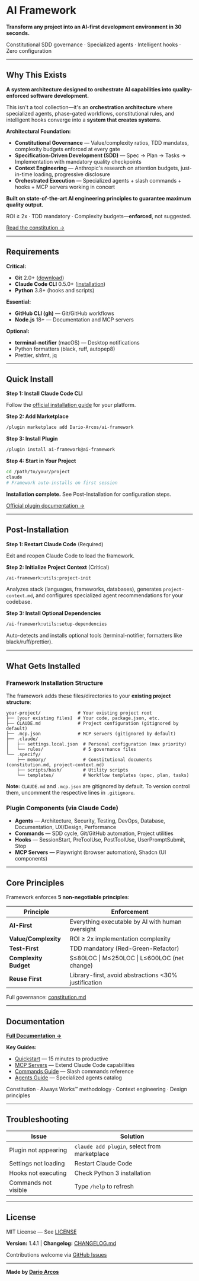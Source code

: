 # AI Framework

**Transform any project into an AI-first development environment in 30 seconds.**

Constitutional SDD governance · Specialized agents · Intelligent hooks · Zero configuration

---

## Why This Exists

**A system architecture designed to orchestrate AI capabilities into quality-enforced software development.**

This isn't a tool collection—it's an **orchestration architecture** where specialized agents, phase-gated workflows, constitutional rules, and intelligent hooks converge into a **system that creates systems**.

**Architectural Foundation:**

- **Constitutional Governance** — Value/complexity ratios, TDD mandates, complexity budgets enforced at every gate
- **Specification-Driven Development (SDD)** — Spec → Plan → Tasks → Implementation with mandatory quality checkpoints
- **Context Engineering** — Anthropic's research on attention budgets, just-in-time loading, progressive disclosure
- **Orchestrated Execution** — Specialized agents + slash commands + hooks + MCP servers working in concert

**Built on state-of-the-art AI engineering principles to guarantee maximum quality output.**

ROI ≥ 2x · TDD mandatory · Complexity budgets—**enforced**, not suggested.

[Read the constitution →](https://github.com/Dario-Arcos/ai-framework/blob/main/template/.specify/memory/constitution.md)

---

## Requirements

**Critical:**

- **Git** 2.0+ ([download](https://git-scm.com/downloads))
- **Claude Code CLI** 0.5.0+ ([installation](https://docs.claude.com/en/docs/claude-code/installation))
- **Python** 3.8+ (hooks and scripts)

**Essential:**

- **GitHub CLI (gh)** — Git/GitHub workflows
- **Node.js** 18+ — Documentation and MCP servers

**Optional:**

- **terminal-notifier** (macOS) — Desktop notifications
- Python formatters (black, ruff, autopep8)
- Prettier, shfmt, jq

---

## Quick Install

**Step 1: Install Claude Code CLI**

Follow the [official installation guide](https://docs.claude.com/en/docs/claude-code/installation) for your platform.

**Step 2: Add Marketplace**

```bash
/plugin marketplace add Dario-Arcos/ai-framework
```

**Step 3: Install Plugin**

```bash
/plugin install ai-framework@ai-framework
```

**Step 4: Start in Your Project**

```bash
cd /path/to/your/project
claude
# Framework auto-installs on first session
```

**Installation complete.** See Post-Installation for configuration steps.

[Official plugin documentation →](https://docs.claude.com/en/docs/claude-code/plugins)

---

## Post-Installation

**Step 1: Restart Claude Code** (Required)

Exit and reopen Claude Code to load the framework.

**Step 2: Initialize Project Context** (Critical)

```bash
/ai-framework:utils:project-init
```

Analyzes stack (languages, frameworks, databases), generates `project-context.md`, and configures specialized agent recommendations for your codebase.

**Step 3: Install Optional Dependencies**

```bash
/ai-framework:utils:setup-dependencies
```

Auto-detects and installs optional tools (terminal-notifier, formatters like black/ruff/prettier).

---

## What Gets Installed

### Framework Installation Structure

The framework adds these files/directories to your **existing project structure**:

```
your-project/              # Your existing project root
├── [your existing files]  # Your code, package.json, etc.
├── CLAUDE.md              # Project configuration (gitignored by default)
├── .mcp.json              # MCP servers (gitignored by default)
├── .claude/
│   ├── settings.local.json  # Personal configuration (max priority)
│   └── rules/               # 5 governance files
└── .specify/
    ├── memory/              # Constitutional documents (constitution.md, project-context.md)
    ├── scripts/bash/        # Utility scripts
    └── templates/           # Workflow templates (spec, plan, tasks)
```

**Note:** `CLAUDE.md` and `.mcp.json` are gitignored by default. To version control them, uncomment the respective lines in `.gitignore`.

### Plugin Components (via Claude Code)

- **Agents** — Architecture, Security, Testing, DevOps, Database, Documentation, UX/Design, Performance
- **Commands** — SDD cycle, Git/GitHub automation, Project utilities
- **Hooks** — SessionStart, PreToolUse, PostToolUse, UserPromptSubmit, Stop
- **MCP Servers** — Playwright (browser automation), Shadcn (UI components)

---

## Core Principles

Framework enforces **5 non-negotiable principles**:

| Principle             | Enforcement                                          |
| --------------------- | ---------------------------------------------------- |
| **AI-First**          | Everything executable by AI with human oversight     |
| **Value/Complexity**  | ROI ≥ 2x implementation complexity                   |
| **Test-First**        | TDD mandatory (Red-Green-Refactor)                   |
| **Complexity Budget** | S≤80LOC \| M≤250LOC \| L≤600LOC (net change)         |
| **Reuse First**       | Library-first, avoid abstractions <30% justification |

Full governance: [constitution.md](https://github.com/Dario-Arcos/ai-framework/blob/main/template/.specify/memory/constitution.md)

---

## Documentation

**[Full Documentation →](https://dario-arcos.github.io/ai-framework/)**

**Key Guides:**

- [Quickstart](https://dario-arcos.github.io/ai-framework/quickstart) — 15 minutes to productive
- [MCP Servers](https://dario-arcos.github.io/ai-framework/mcp-servers) — Extend Claude Code capabilities
- [Commands Guide](https://dario-arcos.github.io/ai-framework/commands-guide) — Slash commands reference
- [Agents Guide](https://dario-arcos.github.io/ai-framework/agents-guide) — Specialized agents catalog

Constitution · Always Works™ methodology · Context engineering · Design principles

---

## Troubleshooting

| Issue                | Solution                                     |
| -------------------- | -------------------------------------------- |
| Plugin not appearing | `claude add plugin`, select from marketplace |
| Settings not loading | Restart Claude Code                          |
| Hooks not executing  | Check Python 3 installation                  |
| Commands not visible | Type `/help` to refresh                      |

---

## License

MIT License — See [LICENSE](LICENSE)

**Version:** 1.4.1 | **Changelog:** [CHANGELOG.md](CHANGELOG.md)

Contributions welcome via [GitHub Issues](https://github.com/Dario-Arcos/ai-framework/issues)

---

**Made by [Dario Arcos](https://github.com/Dario-Arcos)**
